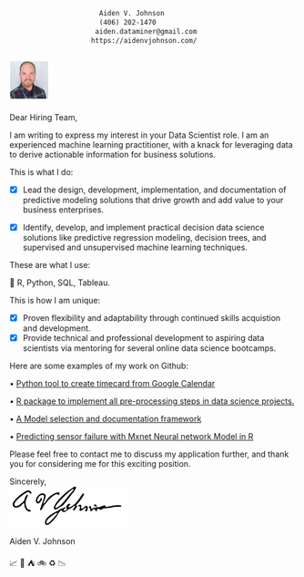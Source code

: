   
                          Aiden V. Johnson  
                          (406) 202-1470  
                         aiden.dataminer@gmail.com  
                        https://aidenvjohnson.com/  
        
![](https://github.com/AVJdataminer/AVJdataminer.github.io/blob/master/pdfs/mini%20headshot.png) 
---  

Dear Hiring Team,  

I am writing to express my interest in your Data Scientist role. I am an experienced machine learning practitioner, with a knack for leveraging data to derive actionable information for business solutions.  

This is what I do:  
- [X]  Lead the design, development, implementation, and documentation of predictive modeling solutions that drive growth and add value to your business enterprises.  
- [X]  Identify, develop, and implement practical decision data science solutions like predictive regression modeling, decision trees, and supervised and unsupervised machine learning techniques.


These are what I use:  

:hammer: R, Python, SQL, Tableau.    


This is how I am unique: 

- [X]  Proven flexibility and adaptability through continued skills acquistion and development.   
- [X]  Provide technical and professional development to aspiring data scientists via mentoring for several online data science bootcamps.  

Here are some examples of my work on Github:  

• [Python tool to create timecard from Google Calendar](https://github.com/AVJdataminer/Gtools) 
  
• [R package to implement all pre-processing steps in data science projects.](https://github.com/AVJdataminer/Squeaky) 
  
• [A Model selection and documentation framework](https://github.com/AVJdataminer/Model_Selection_Doc) 
  
• [Predicting sensor failure with Mxnet Neural network Model in R](https://github.com/AVJdataminer)   


Please feel free to contact me to discuss my application further, and thank you for considering me for this exciting position. 

Sincerely,  
![](https://github.com/AVJdataminer/AVJdataminer.github.io/blob/master/pdfs/Aiden%20better%20signature.png)

Aiden V. Johnson  

:chart_with_upwards_trend: :ski: :tent: :bike: :recycle: :chart_with_downwards_trend:
